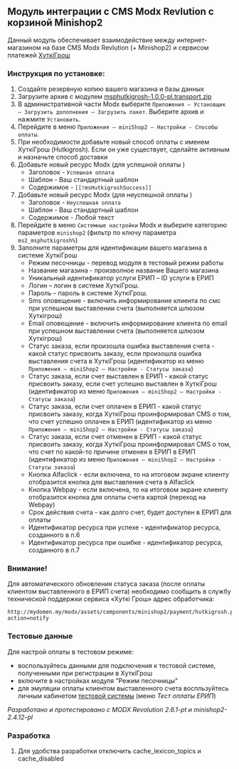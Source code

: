 ## Модуль интеграции с CMS Modx Revlution с корзиной Minishop2

Данный модуль обеспечивает взаимодействие между интернет-магазином на базе CMS Modx Revlution (+ Minishop2) и сервисом платежей [ХуткiГрош](https://hutkigrosh.by)
  
### Инструкция по установке:
1. Создайте резервную копию вашего магазина и базы данных
2. Загрузите архив с модулем [msphutkigrosh-1.0.0-pl.transport.zip](https://github.com/esasby/hutkigrosh-modx-minishop2-module/blob/master/msphutkigrosh-1.0.0-pl.transport.zip)
3. В административной части Modx выберите `Приложения — Установщик — Загрузить дополнения — Загрузить пакет`. Выберите архив и нажмите `Установить`.
4. Перейдите в меню `Приложения — miniShop2 — Настройки - Способы оплаты`.
5. При необходимости добавьте новый способ оплаты с именем ХуткiГрош (Hutkigrosh). Если он уже существует, сделайте активным и назначьте способ доставки
6. Добавьте новый ресурс Modx (для успешной оплаты )
    * Заголовок - `Успешная оплата`
    * Шаблон - Ваш стандартный шаблон
    * Содержимое - `[[!msHutkigroshSuccess]]`
7. Добавьте новый ресурс Modx (для неуспешной оплаты )
    * Заголовок - `Неуспешная оплата`
    * Шаблон - Ваш стандартный шаблон
    * Содержимое - Любой текст      
8. Перейдите в меню `Системные настройки` Modx и выберите категорию параметров `minishop2` (фильтр по ключу параметра `ms2_msphutkigrosh%`) 
9. Заполните параметры для идентификации вашего магазина в системе ХуткiГрош
    * Режим песочницы - перевод модуля в тестовый режим работы
    * Название магазина - произволное название Вашего магазина 
    * Уникальный идентификатор услуги ЕРИП – ID услуги в ЕРИП
    * Логин – логин в системе ХуткiГрош.
    * Пароль – пароль в системе ХуткiГрош.
    * Sms оповещение - включить информирование клиента по смс при успешном выставлении счета (выполняется шлюзом Хуткiгрош)
    * Email оповещение - включить информирование клиента по email при успешном выставлении счета (выполняется шлюзом Хуткiгрош)
    * Статус заказа, если произошла ошибка выставления счета - какой статус присвоить заказу, если произошла ошибка выставления счета
    в ХуткiГрош (идентификатор из меню `Приложения — miniShop2 — Настройки - Статусы заказа`)
    * Статус заказа, если счет выставлен в ЕРИП  - какой статус присвоить заказу, если счет успешно выставлен в ХуткiГрош (идентификатор из меню `Приложения — miniShop2 — Настройки - Статусы заказа`)
    * Статус заказа, если счет оплачен в ЕРИП - какой статус присвоить заказу, когда ХуткiГрош проинформировал CMS о том,
    что счет успешно оплачен в ЕРИП (идентификатор из меню `Приложения — miniShop2 — Настройки - Статусы заказа`)
    * Статус заказа, если счет отменен в ЕРИП - какой статус присвоить заказу, когда ХуткiГрош проинформировал CMS о том,
    что счет по какой-то причине отменен в ЕРИП в ЕРИП (идентификатор из меню `Приложения — miniShop2 — Настройки - Статусы заказа`)
    * Кнопка Alfaclick - если включена, то на итоговом экране клиенту отобразится кнопка для выставления счета в Alfaclick
    * Кнопка Webpay - если включена, то на итоговом экране клиенту отобразится кнопка для оплаты счета картой (переход на Webpay)
    * Срок действия счета - как долго счет, будет доступен в ЕРИП для оплаты          
    * Идентификатор ресурса при успехе - идентификатор ресурса, созданного в п.6
    * Идентификатор ресурса при ошибке - идентификатор ресурса, созданного в п.7

### Внимание!
Для автоматического обновления статуса заказа (после оплаты клиентом выставленного в ЕРИП счета) необходимо сообщить в службу технической поддержки сервиса «Хуткi Грош» адрес обработчика:
```
http://mydomen.my/modx/assets/components/minishop2/payment/hutkigrosh.php?action=notify
```

### Тестовые данные
Для настрой оплаты в тестовом режиме:
 * воспользуйтесь данными для подключения к тестовой системе, полученными при регистрации в ХуткiГрош
 * включите в настройках модуля "Режим песочницы" 
 * для эмуляции оплаты клиентом выставленного счета воспльзуйтесь личным кабинетом [тестовой системы](https://trial.hgrosh.by) (меню _Тест оплаты ЕРИП_)

_Разработано и протестировано с MODX Revolution 2.6.1-pt и minishop2-2.4.12-pl_

### Разработка
1. Для удобства разработки отключить cache_lexicon_topics и cache_disabled

